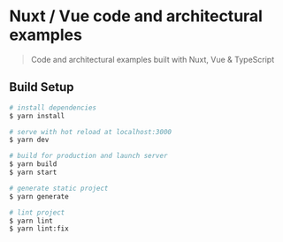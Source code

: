 # Nuxt / Vue code and architectural examples

> Code and architectural examples built with Nuxt, Vue & TypeScript

## Build Setup

```bash
# install dependencies
$ yarn install

# serve with hot reload at localhost:3000
$ yarn dev

# build for production and launch server
$ yarn build
$ yarn start

# generate static project
$ yarn generate

# lint project
$ yarn lint
$ yarn lint:fix
```
